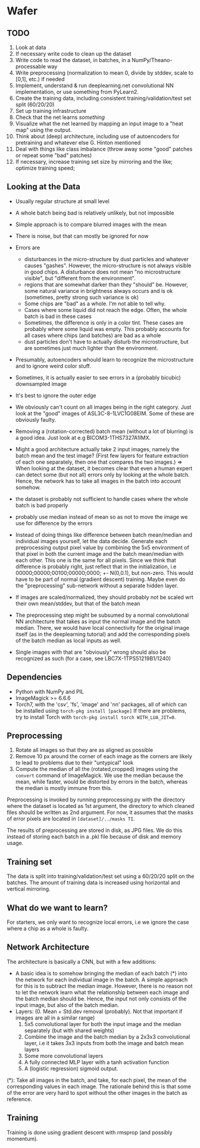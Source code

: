 Wafer
=====

TODO
----
1. Look at data
2. If necessary write code to clean up the dataset
3. Write code to read the dataset, in batches, in a NumPy/Theano-processable way
4. Write preprocessing (normalization to mean 0, divide by stddev, scale to [0,1], etc.) if needed
5. Implement, understand & run deeplearning.net convolutional NN implementation, or use something from PyLearn2.
6. Create the training data, including consistent training/validation/test set split (60/20/20)
7. Set up training infrastructure
8. Check that the net learns *something*
9. Visualize what the net learned by mapping an input image to a "heat map" using the output.
10. Think about (deep) architecture, including use of autoencoders for pretraining and whatever else G. Hinton mentioned
11. Deal with things like class imbalance (throw away some "good" patches or repeat some "bad" patches)
12. If necessary, increase training set size by mirroring and the like; optimize training speed; 

Looking at the Data
-------------------
- Usually regular structure at small level
- A whole batch being bad is relatively unlikely, but not impossible
- Simple approach is to compare blurred images with the mean
- There is noise, but that can mostly be ignored for now
- Errors are
	- disturbances in the micro-structure by dust particles and whatever causes "gashes". However, the micro-structure is not always visible in good chips. A disturbance does not mean "no microstructure visible", but "different from the environment".
	- regions that are somewhat darker than they "should" be. However, some natural variance in brightness always occurs and is ok (sometimes, pretty strong such variance is ok)
	- Some chips are "bad" as a whole. I'm not able to tell why.
	- Cases where some liquid did not reach the edge. Often, the whole batch is bad in these cases
	- Sometimes, the difference is only in a color tint. These cases are probably where some liquid was empty. This probably accounts for all cases where chips (and batches) are bad as a whole
	- dust particles don't have to actually disturb the microstructure, but are sometimes just much lighter than the environment.

- Presumably, autoencoders whould learn to recognize the microstructure and to ignore weird color stuff.
- Sometimes, it is actually easier to see errors in a (probably bicubic) downsampled image
- It's best to ignore the outer edge
- We obviously can't count on all images being in the right category. Just look at the "good" images of ASL3C-8-1LVC1G08EIM. Some of these are obviously faulty.
- Removing a (rotation-corrected) batch mean (without a lot of blurring) is a good idea. Just look at e.g BICOM3-1THS7327A1IMX.
- Might a good architecture actually take 2 input images, namely the batch mean and the test image? (First few layers for feature extraction of each one separately, then one that compares the two images.) => When looking at the dataset, it becomes clear that even a human expert can detect some (but not all) errors only by looking at the whole batch. Hence, the network has to take all images in the batch into account somehow.
- the dataset is probably not sufficient to handle cases where the whole batch is bad properly
- probably use median instead of mean so as not to move the image we use for difference by the errors
- Instead of doing things like difference between batch mean/median and individual images yourself, let the data decide. Generate each preprocessing output pixel value by combining the 5x5 environment of that pixel in both the current image and the batch mean/median with each other. This one is the same for all pixels. Since we think that difference is probably right, just reflect that in the initialization, i.e 00000;00000;00100;00000;0000; +- N(0,0.1), but non-zero. This would have to be part of normal (gradient descent) training. Maybe even do the "preprocessing" sub-network without a separate hidden layer.
- If images are scaled/normalized, they should probably not be scaled wrt their own mean/stddev, but that of the batch mean
- The preprocessing step might be subsumed by a normal convolutional NN architecture that takes as input the normal image and the batch median. There, we would have local connectivity for the original image itself (as in the deeplearning tutorial) and add the corresponding pixels of the batch median as local inputs as well.
- Single images with that are "obviously" wrong should also be recognized as such (for a case, see LBC7X-1TPS51219B1/1240)

Dependencies
------------
- Python with NumPy and PIL
- ImageMagick >= 6.6.6
- Torch7, with the 'csv', 'fs', 'image' and 'nn' packages, all of which can be installed using `torch-pkg install [package]`
  If there are problems, try to install Torch with `torch-pkg install torch WITH_LUA_JIT=0`.

Preprocessing
-------------
1. Rotate all images so that they are as aligned as possible
2. Remove 10 px around the corner of each image as the corners are likely to lead to problems due to their "untypical" look
3. Compute the median of all the (rotated,cropped) images using the `convert` command of ImageMagick.
   We use the median because the mean, while faster, would be distorted by errors in the batch, whereas the median is mostly immune from this.
  
Preprocessing is invoked by running preprocessing.py with the directory where the dataset is located as 1st argument, the directory to which cleaned files should be written as 2nd argument. For now, it assumes that the masks of error pixels are located in `[dataset]/../masks TI`.

The results of preprocessing are stored in disk, as JPG files. We do this instead of storing each batch in a .pkl file because of disk and memory usage.

Training set
------------
The data is split into training/validation/test set using a 60/20/20 split on the batches.
The amount of training data is increased using horizontal and vertical mirroring.

What do we want to learn?
-------------------------
For starters, we only want to recognize local errors, i.e we ignore the case where a chip as a whole is faulty.

Network Architecture
--------------------
The architecture is basically a CNN, but with a few additions:
- A basic idea is to somehow bringing the median of each batch (*) into the network for each individual image in the batch. A simple approach for this is to subtract the median image. However, there is no reason not to let the network learn what the relationship between each image and the batch median should be.
  Hence, the input not only consists of the input image, but also of the batch median.
- Layers:
  (0. Mean + Std.dev removal (probably). Not that important if images are all in a similar range)
  1. 5x5 convolutional layer for both the input image and the median separately (but with shared weights)
  2. Combine the image and the batch median by a 2x3x3 convolutional layer, i.e it takes 3x3 inputs from both the image and batch mean layers
  3. Some more convolutional layers
  4. A fully connected MLP layer with a tanh activation function
  5. A (logistic regression) sigmoid output.
  
(*): Take all images in the batch, and take, for each pixel, the mean of the corresponding values in each image.
  The rationale behind this is that some of the error are very hard to spot without the other images in the batch as reference.

Training
--------
Training is done using gradient descent with rmsprop (and possibly momentum). 